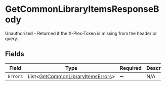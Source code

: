 # GetCommonLibraryItemsResponseBody

Unauthorized - Returned if the X-Plex-Token is missing from the header or query.


## Fields

| Field                                                                                     | Type                                                                                      | Required                                                                                  | Description                                                                               |
| ----------------------------------------------------------------------------------------- | ----------------------------------------------------------------------------------------- | ----------------------------------------------------------------------------------------- | ----------------------------------------------------------------------------------------- |
| `Errors`                                                                                  | List<[GetCommonLibraryItemsErrors](../../Models/Requests/GetCommonLibraryItemsErrors.md)> | :heavy_minus_sign:                                                                        | N/A                                                                                       |